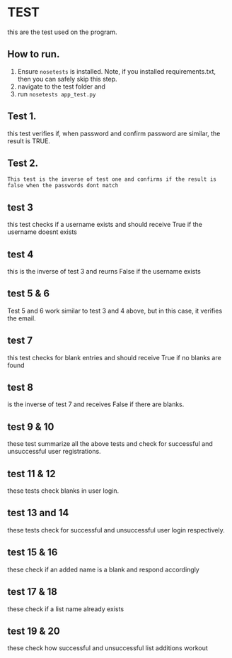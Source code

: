 # TEST
this are the test used on the program.

## How to run.
  1. Ensure `nosetests` is installed. Note, if you installed requirements.txt, then you can safely skip this  step.
  2. navigate to the test folder and
  3. run `nosetests app_test.py`

## Test 1.
  this test verifies if, when password and confirm password are similar, the result is TRUE.
## Test 2.
    This test is the inverse of test one and confirms if the result is false when the passwords dont match

## test 3
  this test checks if a username exists and should receive True if the username doesnt exists

## test 4
  this is the inverse of test 3 and reurns False if the username exists

## test 5 & 6
  Test 5 and 6 work similar to test 3 and 4 above, but in this case, it verifies the email.

## test 7
  this test checks for blank entries and should receive True if no blanks are found

## test 8
  is the inverse of test 7 and receives False if there are blanks.

## test 9 & 10
  these test summarize all the above tests and check for successful and unsuccessful user registrations.

## test 11 & 12
  these tests check blanks in user login.

## test 13 and 14
  these tests check for successful and unsuccessful user login respectively.

## test 15 & 16
  these check if an added name is a blank and respond accordingly
## test 17 & 18
  these check if a list name already exists

## test 19 & 20
 these check how successful and unsuccessful list additions workout
